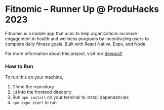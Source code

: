 # Fitnomic – Runner Up @ ProduHacks 2023

Fitnomic is a mobile app that aims to help organizations increase engagement in health and wellness programs by incentivizing users to complete daily fitness goals. Built with React Native, Expo, and Node.

For more information about this project, visit our [devpost!](https://devpost.com/software/fitnomic)

### How to Run

To run this on your machine, 
  1. Clone the repository
  2. `cd` into the frontend directory
  3. Run `npm install` on your terminal to install dependencies
  4. `npx expo start` to run 
